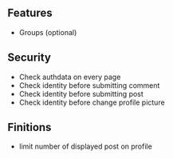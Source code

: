 ## Features
- Groups (optional)

## Security
- Check authdata on every page
- Check identity before submitting comment
- Check identity before submitting post
- Check identity before change profile picture

## Finitions
- limit number of displayed post on profile
